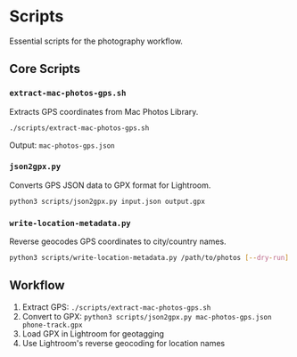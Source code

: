# Scripts

Essential scripts for the photography workflow.

## Core Scripts

### `extract-mac-photos-gps.sh`
Extracts GPS coordinates from Mac Photos Library.

```bash
./scripts/extract-mac-photos-gps.sh
```

Output: `mac-photos-gps.json`

### `json2gpx.py`
Converts GPS JSON data to GPX format for Lightroom.

```bash
python3 scripts/json2gpx.py input.json output.gpx
```

### `write-location-metadata.py`
Reverse geocodes GPS coordinates to city/country names.

```bash
python3 scripts/write-location-metadata.py /path/to/photos [--dry-run]
```

## Workflow

1. Extract GPS: `./scripts/extract-mac-photos-gps.sh`
2. Convert to GPX: `python3 scripts/json2gpx.py mac-photos-gps.json phone-track.gpx`
3. Load GPX in Lightroom for geotagging
4. Use Lightroom's reverse geocoding for location names
